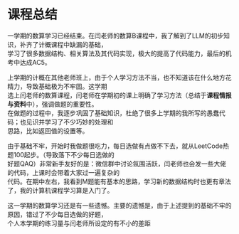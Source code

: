 # 课程总结

一学期的数算学习已经结束。在闫老师的数算B课程中，我了解到了LLM的初步知识，补齐了计概课程中缺漏的基础，  
学习了很多数据结构、相关算法及其代码实现，极大的提高了代码能力，最后的机考中达成AC5。

上学期的计概在其他老师班上，由于个人学习方法不当，也不知道该在什么地方花精力，导致基础极为不牢固。这学期  
选上闫老师的数算课程，闫老师在学期初的课上明确了学习方法（总结于**课程情报与资料**中），强调做题的重要性。  
在做题的过程中，我逐步巩固了基础知识，杜绝了很多上学期的我所写的愚蠢代码；也见识并学习了不少巧妙的处理和  
思路，比如返回值的设置等。

由于基础不牢，开始时我做题很吃力，每日选做有点做不下去，就从LeetCode热题100起步。（导致落下不少每日选做的  
好题QAQ）非常新手友好的是：微信群中讨论氛围活跃，闫老师也会发一些大佬的代码，上课时会带着大家过一遍复杂的  
代码。在期中左右，我看到M题能有基本的思路，学习新的数据结构时也更有章法了，我的计算机课程学习算是入门了。

这一学期的数算学习还是有一些遗憾。主要的遗憾是，由于上述提到的基础不牢的原因，错过了不少每日选做的好题，  
个人本学期的练习量与闫老师所设定的有不小的差距
